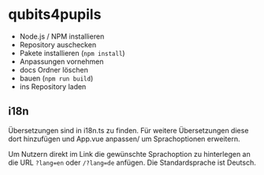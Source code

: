 # qubits4pupils

* Node.js / NPM installieren
* Repository auschecken
* Pakete installieren (`npm install`)
* Anpassungen vornehmen
* docs Ordner löschen
* bauen (`npm run build`)
* ins Repository laden

## i18n

Übersetzungen sind in i18n.ts zu finden. Für weitere Übersetzungen diese dort hinzufügen und App.vue anpassen/ um Sprachoptionen erweitern.

Um Nutzern direkt im Link die gewünschte Sprachoption zu hinterlegen an die URL `?lang=en` oder `/?lang=de` anfügen. Die Standardsprache ist Deutsch.